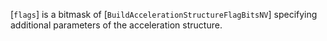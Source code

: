 [`flags`] is a bitmask of [`BuildAccelerationStructureFlagBitsNV`]
specifying additional parameters of the acceleration structure.